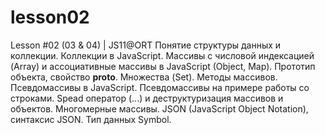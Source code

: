 # lesson02
Lesson #02 (03 &amp; 04) | JS11@ORT Понятие структуры данных и коллекции. Коллекции в JavaScript. Массивы с числовой индексацией (Array) и ассоциативные массивы в JavaScript (Object, Map). Прототип объекта, свойство __proto__. Множества (Set). Методы массивов. Псевдомассивы в JavaScript. Псевдомассивы на примере работы со строками. Spead оператор (...) и деструктуризация массивов и объектов. Многомерные массивы. JSON (JavaScript Object Notation), синтаксис JSON. Тип данных Symbol.
